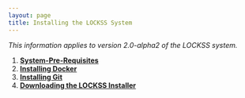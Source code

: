 ```yaml
---
layout: page
title: Installing the LOCKSS System
---
```


*This information applies to version 2.0-alpha2 of the LOCKSS system.*

1.  [**System-Pre-Requisites**](system-pre-requisites)
1.  [**Installing Docker**](docker)
1.  [**Installing Git**](git)
1.  [**Downloading the LOCKSS Installer**](lockss-installer)
